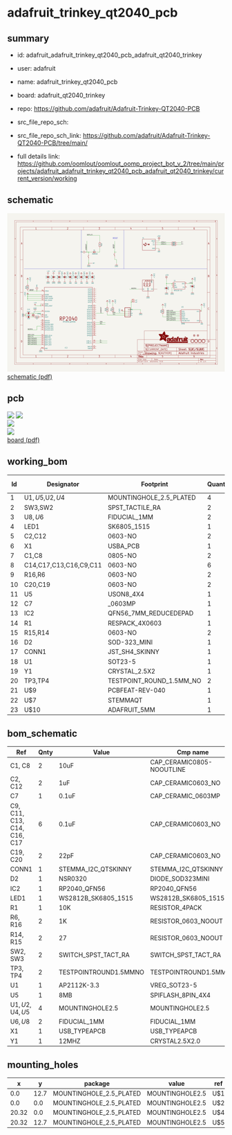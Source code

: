 # adafruit_trinkey_qt2040_pcb
 
## summary 
* id: adafruit_adafruit_trinkey_qt2040_pcb_adafruit_qt2040_trinkey
* user: adafruit
* name: adafruit_trinkey_qt2040_pcb
* board: adafruit_qt2040_trinkey
* repo: https://github.com/adafruit/Adafruit-Trinkey-QT2040-PCB



* src_file_repo_sch: 
* src_file_repo_sch_link: https://github.com/adafruit/Adafruit-Trinkey-QT2040-PCB/tree/main/
* full details link: https://github.com/oomlout/oomlout_oomp_project_bot_v_2/tree/main/projects/adafruit_adafruit_trinkey_qt2040_pcb_adafruit_qt2040_trinkey/current_version/working  

## schematic  
![](working_schematic_600.png)  
[schematic (pdf)](working_schematic.pdf) 






















## pcb  
![](working_3d_600.png) 
![](working_3d_front_600.png)  
![](working_3d_back_600.png)  
![](working_600.png)  
[board (pdf)](working.pdf)  

## working_bom
| Id | Designator | Footprint | Quantity | Designation | Supplier and ref |  | None | 
| --- | --- | --- | --- | --- | --- | --- | --- | 
| 1 | U$1,U$5,U$2,U$4 | MOUNTINGHOLE_2.5_PLATED | 4 | MOUNTINGHOLE2.5 |  |  | [''] | 
| 2 | SW3,SW2 | SPST_TACTILE_RA | 2 |  |  |  | [''] | 
| 3 | U$8,U$6 | FIDUCIAL_1MM | 2 | FIDUCIAL_1MM |  |  | [''] | 
| 4 | LED1 | SK6805_1515 | 1 | WS2812B_SK6805_1515 |  |  | [''] | 
| 5 | C2,C12 | 0603-NO | 2 | 1uF |  |  | [''] | 
| 6 | X1 | USBA_PCB | 1 |  |  |  | [''] | 
| 7 | C1,C8 | 0805-NO | 2 | 10uF |  |  | [''] | 
| 8 | C14,C17,C13,C16,C9,C11 | 0603-NO | 6 | 0.1uF |  |  | [''] | 
| 9 | R16,R6 | 0603-NO | 2 | 1K |  |  | [''] | 
| 10 | C20,C19 | 0603-NO | 2 | 22pF |  |  | [''] | 
| 11 | U5 | USON8_4X4 | 1 | 8MB |  |  | [''] | 
| 12 | C7 | _0603MP | 1 | 0.1uF |  |  | [''] | 
| 13 | IC2 | QFN56_7MM_REDUCEDEPAD | 1 | RP2040_QFN56 |  |  | [''] | 
| 14 | R1 | RESPACK_4X0603 | 1 | 10K |  |  | [''] | 
| 15 | R15,R14 | 0603-NO | 2 | 27 |  |  | [''] | 
| 16 | D2 | SOD-323_MINI | 1 |   NSR0320 |  |  | [''] | 
| 17 | CONN1 | JST_SH4_SKINNY | 1 | STEMMA_I2C_QTSKINNY |  |  | [''] | 
| 18 | U1 | SOT23-5 | 1 | AP2112K-3.3 |  |  | [''] | 
| 19 | Y1 | CRYSTAL_2.5X2 | 1 | 12MHZ |  |  | [''] | 
| 20 | TP3,TP4 | TESTPOINT_ROUND_1.5MM_NO | 2 |  |  |  | [''] | 
| 21 | U$9 | PCBFEAT-REV-040 | 1 |  |  |  | [''] | 
| 22 | U$7 | STEMMAQT | 1 |  |  |  | [''] | 
| 23 | U$10 | ADAFRUIT_5MM | 1 |  |  |  | [''] | 


## bom_schematic
| Ref | Qnty | Value | Cmp name | Footprint | Description | Vendor | DNP | 
| --- | --- | --- | --- | --- | --- | --- | --- | 
| C1, C8 | 2 | 10uF | CAP_CERAMIC0805-NOOUTLINE | working:0805-NO |  |  |  | 
| C2, C12 | 2 | 1uF | CAP_CERAMIC0603_NO | working:0603-NO |  |  |  | 
| C7 | 1 | 0.1uF | CAP_CERAMIC_0603MP | working:_0603MP |  |  |  | 
| C9, C11, C13, C14, C16, C17 | 6 | 0.1uF | CAP_CERAMIC0603_NO | working:0603-NO |  |  |  | 
| C19, C20 | 2 | 22pF | CAP_CERAMIC0603_NO | working:0603-NO |  |  |  | 
| CONN1 | 1 | STEMMA_I2C_QTSKINNY | STEMMA_I2C_QTSKINNY | working:JST_SH4_SKINNY |  |  |  | 
| D2 | 1 |   NSR0320 | DIODE_SOD323MINI | working:SOD-323_MINI |  |  |  | 
| IC2 | 1 | RP2040_QFN56 | RP2040_QFN56 | working:QFN56_7MM_REDUCEDEPAD |  |  |  | 
| LED1 | 1 | WS2812B_SK6805_1515 | WS2812B_SK6805_1515 | working:SK6805_1515 |  |  |  | 
| R1 | 1 | 10K | RESISTOR_4PACK | working:RESPACK_4X0603 |  |  |  | 
| R6, R16 | 2 | 1K | RESISTOR_0603_NOOUT | working:0603-NO |  |  |  | 
| R14, R15 | 2 | 27 | RESISTOR_0603_NOOUT | working:0603-NO |  |  |  | 
| SW2, SW3 | 2 | SWITCH_SPST_TACT_RA | SWITCH_SPST_TACT_RA | working:SPST_TACTILE_RA |  |  |  | 
| TP3, TP4 | 2 | TESTPOINTROUND1.5MMNO | TESTPOINTROUND1.5MMNO | working:TESTPOINT_ROUND_1.5MM_NO |  |  |  | 
| U1 | 1 | AP2112K-3.3 | VREG_SOT23-5 | working:SOT23-5 |  |  |  | 
| U5 | 1 | 8MB | SPIFLASH_8PIN_4X4 | working:USON8_4X4 |  |  |  | 
| U$1, U$2, U$4, U$5 | 4 | MOUNTINGHOLE2.5 | MOUNTINGHOLE2.5 | working:MOUNTINGHOLE_2.5_PLATED |  |  |  | 
| U$6, U$8 | 2 | FIDUCIAL_1MM | FIDUCIAL_1MM | working:FIDUCIAL_1MM |  |  |  | 
| X1 | 1 | USB_TYPEAPCB | USB_TYPEAPCB | working:USBA_PCB |  |  |  | 
| Y1 | 1 | 12MHZ | CRYSTAL2.5X2.0 | working:CRYSTAL_2.5X2 |  |  |  | 


## mounting_holes
| x | y | package | value | ref | size | 
| --- | --- | --- | --- | --- | --- | 
| 0.0 | 12.7 | MOUNTINGHOLE_2.5_PLATED | MOUNTINGHOLE2.5 | U$1 | m3 | 
| 0.0 | 0.0 | MOUNTINGHOLE_2.5_PLATED | MOUNTINGHOLE2.5 | U$2 | m3 | 
| 20.32 | 0.0 | MOUNTINGHOLE_2.5_PLATED | MOUNTINGHOLE2.5 | U$4 | m3 | 
| 20.32 | 12.7 | MOUNTINGHOLE_2.5_PLATED | MOUNTINGHOLE2.5 | U$5 | m3 | 


